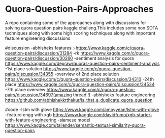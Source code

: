 # Quora-Question-Pairs-Approaches
A repo containing some of the approaches along with discussions for solving quora question pairs kaggle challeng.This includes some non SOTA techniques along with some high scoring techniques along with important feature engineering discussions

#discussion 
-abhisheks features :-https://www.kaggle.com/c/quora-question-pairs/discussion/31284
-rk https://www.kaggle.com/c/quora-question-pairs/discussion/30260
-sentiment analysis for quora https://www.kaggle.com/degraw/quoras-question-pairs-sentiment-analysis
-1st place solution https://www.kaggle.com/c/quora-question-pairs/discussion/34355
-overview of 2nd place solution https://www.kaggle.com/c/quora-question-pairs/discussion/34310
-24th place https://www.kaggle.com/c/quora-question-pairs/discussion/34534
-7th place  overview https://www.kaggle.com/c/quora-question-pairs/discussion/34697(amazing thread!!)
-abhisheks feature engineering https://github.com/abhishekkrthakur/is_that_a_duplicate_quora_question


#code
-lstm with glove https://www.kaggle.com/amoyyean/lstm-with-glove
-feature engg with xgb https://www.kaggle.com/davidfumo/xgb-starter-with-feature-engineering
-siamese model https://www.kaggle.com/tailender/semantic-textual-similarity-quora-question-pairs
